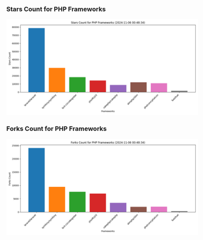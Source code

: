 ### Stars Count for PHP Frameworks

![Stars Chart](./archive/charts/20241106004834_stars_count.png)

### Forks Count for PHP Frameworks

![Forks Chart](./archive/charts/20241106004834_forks_count.png)

